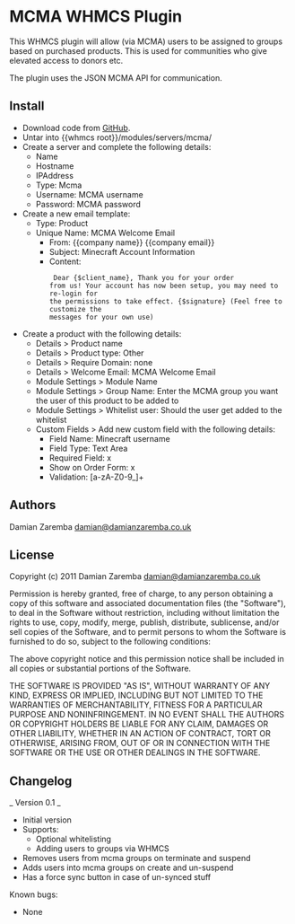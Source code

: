 MCMA WHMCS Plugin
=================
This WHMCS plugin will allow (via MCMA) users to be assigned to groups based on purchased products. This is used for
communities who give elevated access to donors etc.

The plugin uses the JSON MCMA API for communication.

Install
-------
* Download code from [GitHub](https://github.com/DamianZaremba/McMyAdmin-WHMCS/tarball/master).
* Untar into {{whmcs root}}/modules/servers/mcma/
* Create a server and complete the following details:
	* Name
	* Hostname
	* IPAddress
	* Type: Mcma
	* Username: MCMA username
	* Password: MCMA password
* Create a new email template:
	* Type: Product
	* Unique Name: MCMA Welcome Email
		* From: {{company name}} {{company email}}
		* Subject: Minecraft Account Information
		* Content:<pre><code>
			Dear {$client_name},
			Thank you for your order from us! Your account has now been setup, you may need to re-login for the permissions to take effect.
			{$signature}
			(Feel free to customize the messages for your own use)</code></pre>
* Create a product with the following details:
	* Details > Product name
	* Details > Product type: Other
	* Details > Require Domain: none
	* Details > Welcome Email: MCMA Welcome Email
	* Module Settings > Module Name
	* Module Settings > Group Name: Enter the MCMA group you want the user of this product to be added to
	* Module Settings > Whitelist user: Should the user get added to the whitelist
	* Custom Fields > Add new custom field with the following details:
		* Field Name: Minecraft username
		* Field Type: Text Area
		* Required Field: x
		* Show on Order Form: x
		* Validation: [a-zA-Z0-9_]+

Authors
-------
Damian Zaremba <damian@damianzaremba.co.uk>

License
-------
Copyright (c) 2011 Damian Zaremba <damian@damianzaremba.co.uk>

Permission is hereby granted, free of charge, to any person obtaining a copy
of this software and associated documentation files (the "Software"), to deal
in the Software without restriction, including without limitation the rights
to use, copy, modify, merge, publish, distribute, sublicense, and/or sell
copies of the Software, and to permit persons to whom the Software is
furnished to do so, subject to the following conditions:

The above copyright notice and this permission notice shall be included in
all copies or substantial portions of the Software.

THE SOFTWARE IS PROVIDED "AS IS", WITHOUT WARRANTY OF ANY KIND, EXPRESS OR
IMPLIED, INCLUDING BUT NOT LIMITED TO THE WARRANTIES OF MERCHANTABILITY,
FITNESS FOR A PARTICULAR PURPOSE AND NONINFRINGEMENT. IN NO EVENT SHALL THE
AUTHORS OR COPYRIGHT HOLDERS BE LIABLE FOR ANY CLAIM, DAMAGES OR OTHER
LIABILITY, WHETHER IN AN ACTION OF CONTRACT, TORT OR OTHERWISE, ARISING FROM,
OUT OF OR IN CONNECTION WITH THE SOFTWARE OR THE USE OR OTHER DEALINGS IN
THE SOFTWARE.

Changelog
---------
_ Version 0.1 _
* Initial version
* Supports:
	* Optional whitelisting
	* Adding users to groups via WHMCS
* Removes users from mcma groups on terminate and suspend
* Adds users into mcma groups on create and un-suspend
* Has a force sync button in case of un-synced stuff

Known bugs:
* None
